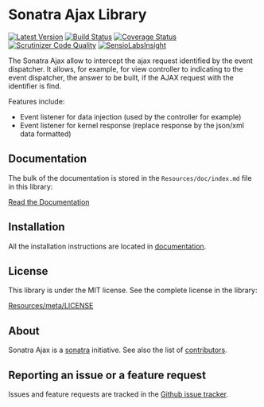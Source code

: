 Sonatra Ajax Library
====================

[![Latest Version](https://img.shields.io/packagist/v/sonatra/ajax.svg)](https://packagist.org/packages/sonatra/ajax)
[![Build Status](https://img.shields.io/travis/sonatra/sonatra-ajax/master.svg)](https://travis-ci.org/sonatra/sonatra-ajax)
[![Coverage Status](https://img.shields.io/coveralls/sonatra/sonatra-ajax/master.svg)](https://coveralls.io/r/sonatra/sonatra-ajax?branch=master)
[![Scrutinizer Code Quality](https://img.shields.io/scrutinizer/g/sonatra/sonatra-ajax/master.svg)](https://scrutinizer-ci.com/g/sonatra/sonatra-ajax?branch=master)
[![SensioLabsInsight](https://img.shields.io/sensiolabs/i/199a01f9-dd83-4f81-b1d2-c1d4fb00868a.svg)](https://insight.sensiolabs.com/projects/199a01f9-dd83-4f81-b1d2-c1d4fb00868a)

The Sonatra Ajax allow to intercept the ajax request identified by the event dispatcher.
It allows, for example, for view controller to indicating to the event dispatcher, the answer 
to be built, if the AJAX request with the identifier is find.

Features include:

- Event listener for data injection (used by the controller for example)
- Event listener for kernel response (replace response by the json/xml data formatted)

Documentation
-------------

The bulk of the documentation is stored in the `Resources/doc/index.md`
file in this library:

[Read the Documentation](Resources/doc/index.md)

Installation
------------

All the installation instructions are located in [documentation](Resources/doc/index.md).

License
-------

This library is under the MIT license. See the complete license in the library:

[Resources/meta/LICENSE](Resources/meta/LICENSE)

About
-----

Sonatra Ajax is a [sonatra](https://github.com/sonatra) initiative.
See also the list of [contributors](https://github.com/sonatra/sonatra-ajax/graphs/contributors).

Reporting an issue or a feature request
---------------------------------------

Issues and feature requests are tracked in the [Github issue tracker](https://github.com/sonatra/sonatra-ajax/issues).
